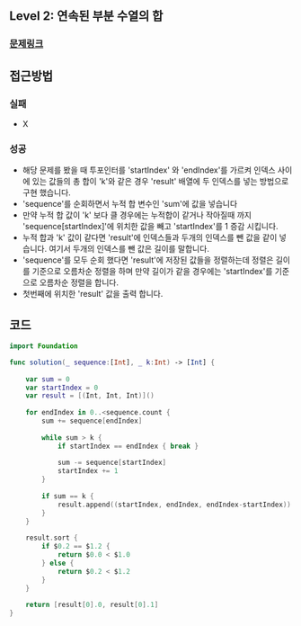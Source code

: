 ## Level 2: 연속된 부분 수열의 합

### [문제링크](https://school.programmers.co.kr/learn/courses/30/lessons/178870)  
 
## 접근방법

### 실패
- X
    
### 성공 
- 해당 문제를 봤을 때 투포인터를 'startIndex' 와 'endIndex'를 가르켜 인덱스 사이에 있는 값들의 총 합이 'k'와 같은 경우 'result' 배열에 두 인덱스를 넣는 방법으로 구현 했습니다.
- 'sequence'를 순회하면서 누적 합 변수인 'sum'에 값을 넣습니다
- 만약 누적 합 값이 'k' 보다 클 경우에는 누적합이 같거나 작아질때 까지 'sequence[startIndex]'에 위치한 값을 빼고 'startIndex'를 1 증감 시킵니다.
- 누적 합과 'k' 값이 같다면 'result'에 인덱스들과 두개의 인덱스를 뺀 값을 같이 넣습니다. 여기서 두개의 인덱스를 뺀 값은 길이를 말합니다.
- 'sequence'를 모두 순회 했다면 'result'에 저장된 값들을 정렬하는데 정렬은 길이를 기준으로 오름차순 정렬을 하며 만약 길이가 같을 경우에는 'startIndex'를 기준으로 오름차순 정렬을 합니다.
- 첫번째에 위치한 'result' 값을 출력 합니다.


## 코드

```Swift
import Foundation

func solution(_ sequence:[Int], _ k:Int) -> [Int] {
    
    var sum = 0
    var startIndex = 0
    var result = [(Int, Int, Int)]()
    
    for endIndex in 0..<sequence.count {
        sum += sequence[endIndex]
        
        while sum > k {
            if startIndex == endIndex { break }
            
            sum -= sequence[startIndex]
            startIndex += 1 
        }
        
        if sum == k {
            result.append((startIndex, endIndex, endIndex-startIndex))
        } 
    }
    
    result.sort { 
        if $0.2 == $1.2 {
            return $0.0 < $1.0
        } else {
            return $0.2 < $1.2
        }
    }
    
    return [result[0].0, result[0].1]
}
```
